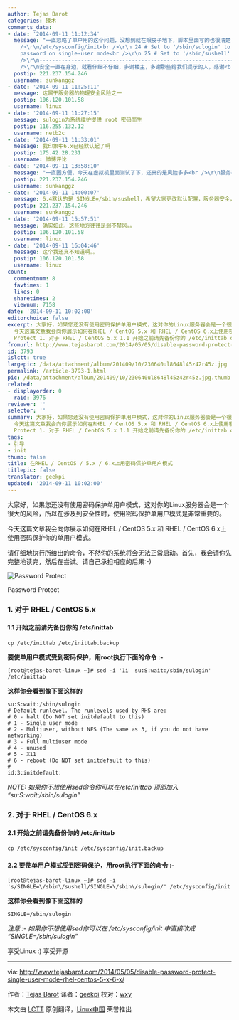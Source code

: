 ```yaml
---
author: Tejas Barot
categories: 技术
comments_data:
- date: '2014-09-11 11:12:34'
  message: "一直忽略了单户用的这个问题，没想到就在眼皮子地下，脚本里面写的也很清楚；<br />\r\n------------------------------------------------------------------------<br
    />\r\n/etc/sysconfig/init<br />\r\n 24 # Set to '/sbin/sulogin' to prompt for
    password on single-user mode<br />\r\n 25 # Set to '/sbin/sushell' otherwise<br
    />\r\n------------------------------------------------------------------------<br
    />\r\n安全一直在身边，就看仔细不仔细，多谢楼主，多谢那些给我们提示的人，感谢<br />\r\n呵呵，支持楼主"
  postip: 221.237.154.246
  username: sunkanggz
- date: '2014-09-11 11:25:11'
  message: 这属于服务器的物理安全风险之一
  postip: 106.120.101.58
  username: linux
- date: '2014-09-11 11:27:15'
  message: sulogin为系统维护提供 root 密码而生
  postip: 116.255.132.12
  username: netb2c
- date: '2014-09-11 11:33:01'
  message: 我印象中6.x已经默认起了啊
  postip: 175.42.28.231
  username: 微博评论
- date: '2014-09-11 13:58:10'
  message: "一直图方便，今天在虚拟机里面测试了下，还真的是风险多多<br />\r\n服务器安全除了做BIOS、grub、OS启动界面更改等等之外，关于单用户的密码登录也是很重要的啊"
  postip: 221.237.154.246
  username: sunkanggz
- date: '2014-09-11 14:00:07'
  message: 6.4默认的是 SINGLE=/sbin/sushell，希望大家更改默认配置，服务器安全，从线下开始做起
  postip: 221.237.154.246
  username: sunkanggz
- date: '2014-09-11 15:57:51'
  message: 确实如此，这些地方往往是弱不禁风。。
  postip: 106.120.101.58
  username: linux
- date: '2014-09-11 16:04:46'
  message: 这个我还真不知道啊。。
  postip: 106.120.101.58
  username: linux
count:
  commentnum: 8
  favtimes: 1
  likes: 0
  sharetimes: 2
  viewnum: 7158
date: '2014-09-11 10:02:00'
editorchoice: false
excerpt: 大家好，如果您还没有使用密码保护单用户模式，这对你的Linux服务器会是一个很大的风险，所以在涉及到安全性时，使用密码保护单用户模式是非常重要的。
  今天这篇文章我会向你展示如何在RHEL / CentOS 5.x 和 RHEL / CentOS 6.x上使用密码保护你的单用户模式。 请仔细地执行所给出的命令，不然你的系统将会无法正常启动。首先，我会请你先完整地读完，然后在尝试。请自己承担相应的后果:-)  Password
  Protect 1. 对于 RHEL / CentOS 5.x 1.1 开始之前请先备份你的 /etc/inittab cp /etc/inittab /etc/inittab.backup  要使单用户模式受到密
fromurl: http://www.tejasbarot.com/2014/05/05/disable-password-protect-single-user-mode-rhel-centos-5-x-6-x/
id: 3793
islctt: true
largepic: /data/attachment/album/201409/10/230640ul8648l45z42r45z.jpg
permalink: /article-3793-1.html
pic: /data/attachment/album/201409/10/230640ul8648l45z42r45z.jpg.thumb.jpg
related:
- displayorder: 0
  raid: 3976
reviewer: ''
selector: ''
summary: 大家好，如果您还没有使用密码保护单用户模式，这对你的Linux服务器会是一个很大的风险，所以在涉及到安全性时，使用密码保护单用户模式是非常重要的。
  今天这篇文章我会向你展示如何在RHEL / CentOS 5.x 和 RHEL / CentOS 6.x上使用密码保护你的单用户模式。 请仔细地执行所给出的命令，不然你的系统将会无法正常启动。首先，我会请你先完整地读完，然后在尝试。请自己承担相应的后果:-)  Password
  Protect 1. 对于 RHEL / CentOS 5.x 1.1 开始之前请先备份你的 /etc/inittab cp /etc/inittab /etc/inittab.backup  要使单用户模式受到密
tags:
- 引导
- init
thumb: false
title: 在RHEL / CentOS / 5.x / 6.x上用密码保护单用户模式
titlepic: false
translator: geekpi
updated: '2014-09-11 10:02:00'
---
```


大家好，如果您还没有使用密码保护单用户模式，这对你的Linux服务器会是一个很大的风险，所以在涉及到安全性时，使用密码保护单用户模式是非常重要的。


今天这篇文章我会向你展示如何在RHEL / CentOS 5.x 和 RHEL / CentOS 6.x上使用密码保护你的单用户模式。


请仔细地执行所给出的命令，不然你的系统将会无法正常启动。首先，我会请你先完整地读完，然后在尝试。请自己承担相应的后果:-)


![Password Protect](/data/attachment/album/201409/10/230640ul8648l45z42r45z.jpg)


Password Protect


### 1. 对于 RHEL / CentOS 5.x


#### 1.1 开始之前请先备份你的 /etc/inittab



```
cp /etc/inittab /etc/inittab.backup

```

**要使单用户模式受到密码保护，用root执行下面的命令 :-**



```
[root@tejas-barot-linux ~]# sed -i '1i  su:S:wait:/sbin/sulogin' /etc/inittab

```

**这样你会看到像下面这样的**



```
su:S:wait:/sbin/sulogin
# Default runlevel. The runlevels used by RHS are:
# 0 - halt (Do NOT set initdefault to this)
# 1 - Single user mode
# 2 - Multiuser, without NFS (The same as 3, if you do not have networking)
# 3 - Full multiuser mode
# 4 - unused
# 5 - X11
# 6 - reboot (Do NOT set initdefault to this)
#
id:3:initdefault:

```

*NOTE: 如果你不想使用sed命令你可以在/etc/inittab 顶部加入 “su:S:wait:/sbin/sulogin”*


### 2. 对于 RHEL / CentOS 6.x


#### 2.1 开始之前请先备份你的 /etc/inittab



```
cp /etc/sysconfig/init /etc/sysconfig/init.backup

```

#### 2.2 要使单用户模式受到密码保护，用root执行下面的命令 :-



```
[root@tejas-barot-linux ~]# sed -i 's/SINGLE=\/sbin\/sushell/SINGLE=\/sbin\/sulogin/' /etc/sysconfig/init

```

**这样你会看到像下面这样的**



```
SINGLE=/sbin/sulogin

```

*注意 :- 如果你不想使用sed你可以在 /etc/sysconfig/init 中直接改成 “SINGLE=/sbin/sulogin”*


享受Linux :) 享受开源




---


via: <http://www.tejasbarot.com/2014/05/05/disable-password-protect-single-user-mode-rhel-centos-5-x-6-x/>


作者：[Tejas Barot](https://plus.google.com/+TejasBarot) 译者：[geekpi](https://github.com/geekpi) 校对：[wxy](https://github.com/wxy)


本文由 [LCTT](https://github.com/LCTT/TranslateProject) 原创翻译，[Linux中国](http://linux.cn/) 荣誉推出